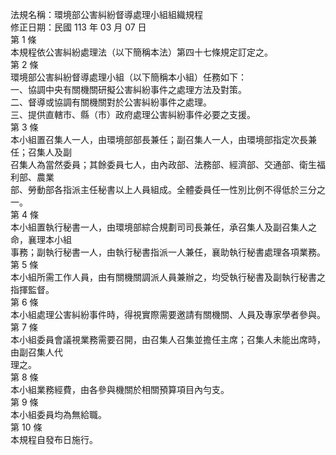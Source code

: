 法規名稱：環境部公害糾紛督導處理小組組織規程  
修正日期：民國 113 年 03 月 07 日  
第 1 條  
本規程依公害糾紛處理法（以下簡稱本法）第四十七條規定訂定之。  
第 2 條  
環境部公害糾紛督導處理小組（以下簡稱本小組）任務如下：  
一、協調中央有關機關研擬公害糾紛事件之處理方法及對策。  
二、督導或協調有關機關對於公害糾紛事件之處理。  
三、提供直轄市、縣（市）政府處理公害糾紛事件必要之支援。  
第 3 條  
本小組置召集人一人，由環境部部長兼任；副召集人一人，由環境部指定次長兼任；召集人及副  
召集人為當然委員；其餘委員七人，由內政部、法務部、經濟部、交通部、衛生福利部、農業  
部、勞動部各指派主任秘書以上人員組成。全體委員任一性別比例不得低於三分之一。  
第 4 條  
本小組置執行秘書一人，由環境部綜合規劃司司長兼任，承召集人及副召集人之命，襄理本小組  
事務；副執行秘書一人，由執行秘書指派一人兼任，襄助執行秘書處理各項業務。  
第 5 條  
本小組所需工作人員，由有關機關調派人員兼辦之，均受執行秘書及副執行秘書之指揮監督。  
第 6 條  
本小組處理公害糾紛事件時，得視實際需要邀請有關機關、人員及專家學者參與。  
第 7 條  
本小組委員會議視業務需要召開，由召集人召集並擔任主席；召集人未能出席時，由副召集人代  
理之。  
第 8 條  
本小組業務經費，由各參與機關於相關預算項目內勻支。  
第 9 條  
本小組委員均為無給職。  
第 10 條  
本規程自發布日施行。  


